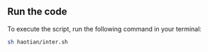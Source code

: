 ## Run the code

To execute the script, run the following command in your terminal:

```bash
sh haotian/inter.sh
